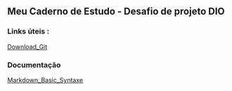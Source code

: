 ## Meu Caderno de Estudo - Desafio de projeto DIO

### Links úteis :
 [Download_Git](https://git-scm.com/downloads)

### Documentação 
[Markdown_Basic_Syntaxe](https://www.markdownguide.org/basic-syntax/)



